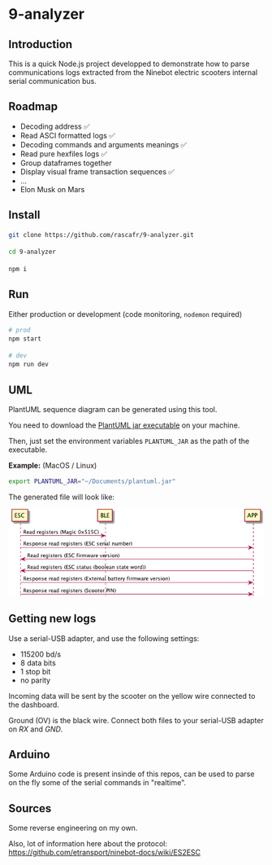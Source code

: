 # 9-analyzer

## Introduction

This is a quick Node.js project developped to demonstrate how to parse communications logs extracted from the Ninebot electric scooters internal serial communication bus.

## Roadmap

- Decoding address ✅
- Read ASCI formatted logs ✅
- Decoding commands and arguments meanings ✅
- Read pure hexfiles logs ✅
- Group dataframes together
- Display visual frame transaction sequences ✅
- ...
- Elon Musk on Mars

## Install

```bash
git clone https://github.com/rascafr/9-analyzer.git

cd 9-analyzer

npm i
```

## Run

Either production or development (code monitoring, `nodemon` required)

```bash
# prod
npm start

# dev
npm run dev
```

## UML

PlantUML sequence diagram can be generated using this tool.

You need to download the [PlantUML jar executable](http://sourceforge.net/projects/plantuml/files/plantuml.jar/download) on your machine. 

Then, just set the environment variables `PLANTUML_JAR` as the path of the executable.

**Example:** (MacOS / Linux)

```bash
export PLANTUML_JAR="~/Documents/plantuml.jar"
```

The generated file will look like:

![](res/uml.png)


## Getting new logs

Use a serial-USB adapter, and use the following settings:

- 115200 bd/s
- 8 data bits
- 1 stop bit
- no parity

Incoming data will be sent by the scooter on the yellow wire connected to the dashboard. 

Ground (OV) is the black wire. Connect both files to your serial-USB adapter on *RX* and *GND*.

## Arduino

Some Arduino code is present insinde of this repos, can be used to parse on the fly some of the serial commands in "realtime".

## Sources

Some reverse engineering on my own.

Also, lot of information here about the protocol: https://github.com/etransport/ninebot-docs/wiki/ES2ESC